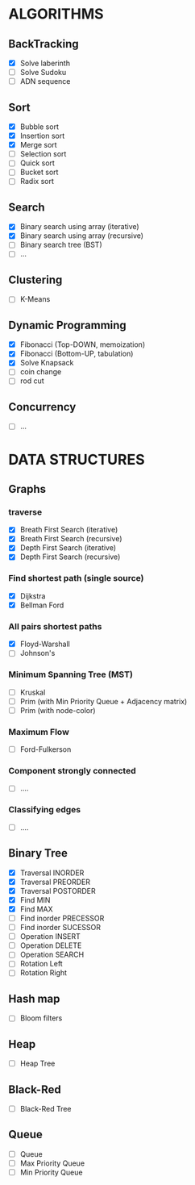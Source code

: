 # ALGORITHMS
## BackTracking
- [x] Solve laberinth
- [ ] Solve Sudoku
- [ ] ADN sequence

## Sort
- [x] Bubble sort
- [x] Insertion sort
- [x] Merge sort
- [ ] Selection sort
- [ ] Quick sort
- [ ] Bucket sort
- [ ] Radix sort

## Search
- [x] Binary search using array (iterative)
- [x] Binary search using array (recursive)
- [ ] Binary search tree (BST)
- [ ] ...

## Clustering
- [ ] K-Means

## Dynamic Programming
- [x] Fibonacci (Top-DOWN, memoization)
- [x] Fibonacci (Bottom-UP, tabulation)
- [x] Solve Knapsack
- [ ] coin change
- [ ] rod cut

## Concurrency
- [ ] ...

# DATA STRUCTURES

## Graphs
### traverse
- [X] Breath First Search (iterative)
- [X] Breath First Search (recursive)
- [X] Depth First Search (iterative)
- [X] Depth First Search (recursive)

### Find shortest path (single source)
- [X] Dijkstra
- [X] Bellman Ford

### All pairs shortest paths
- [x] Floyd-Warshall
- [ ] Johnson's

### Minimum Spanning Tree (MST)
- [ ] Kruskal
- [ ] Prim (with Min Priority Queue + Adjacency matrix)
- [ ] Prim (with node-color)

### Maximum Flow
- [ ] Ford-Fulkerson

### Component strongly connected
- [ ] ....

### Classifying edges
- [ ] ....

## Binary Tree
- [x] Traversal INORDER
- [x] Traversal PREORDER
- [x] Traversal POSTORDER
- [x] Find MIN
- [x] Find MAX
- [ ] Find inorder PRECESSOR
- [ ] Find inorder SUCESSOR
- [ ] Operation INSERT
- [ ] Operation DELETE
- [ ] Operation SEARCH
- [ ] Rotation Left
- [ ] Rotation Right

## Hash map
- [ ] Bloom filters

## Heap
- [ ] Heap Tree

## Black-Red
- [ ] Black-Red Tree

## Queue
- [ ] Queue
- [ ] Max Priority Queue
- [ ] Min Priority Queue